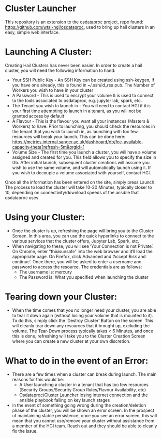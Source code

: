 # Cluster Launcher

This repository is an extension to the osdataproc project, repo found: https://github.com/wtsi-hgi/osdataproc,
used to bring up hail clusters in an easy, simple web interface. 

# Launching A Cluster:
Creating Hail Clusters has never been easier. In order to create a hail cluster, you will need the following information to hand:
* Your SSH Public Key - An SSH Key can be created using ssh-keygen, if you have one already, this is found in ~/.ssh/id_rsa.pub.
The Number of Workers you wish to have in your cluster
* A Password - This is used to encrypt your volume & is used to connect to the tools associated to osdataproc, e.g. jupyter lab, spark, etc.
* The Tenant you wish to launch in - You will need to contact HGI if it is your first time attempting to launch in a tenant, as you will not be granted access by default
* A Flavour - This is the flavour you want all your instances (Masters & Workers) to have. Prior to launching, you should check the resources in the tenant that you wish to launch in, as launching with too few resources will break your launch. This can be done here: https://metrics.internal.sanger.ac.uk/dashboard/db/fce-available-capacity-theta?refresh=5m&orgId=1 
* Volume Size - The first time you launch a cluster, you will have a volume assigned and created for you. This field allows you to specify the size in Gb. After initial launch, subsequent cluster creations will assume you wish to use the same volume, and will automatically launch using it. If you wish to decouple a volume associated with yourself, contact HGI.

Once all the information has been entered on the site, simply press Launch. The process to load the cluster will take 10-30 Minutes, typically closer to 10, depending on connectivity/download speeds of the ansible that osdataproc uses. 


# Using your Cluster:
* Once the cluster is up, refreshing the page will bring you to the Cluster Screen. In this area, you can use the quick hyperlinks to connect to the various services that the cluster offers, Jupyter Lab, Spark, etc. 
* When navigating to these, you will see ‘Your Connection is not Private’. On Chrome, enter “thisisunsafe” into the web browser and it’ll load the appropriate page. On Firefox, click Advanced and ‘Accept Risk and continue’. Once there, you will be asked to enter a username and password to access the resource. The credentials are as follows:
  * The username is: mercury
  * The Password is: What you specified when launching the cluster


# Tearing down your Cluster:
* When the time comes that you no longer need your cluster, you are able to tear it down again (without losing your volume that is mounted to it). To do this, simply click the ‘Destroy Cluster’ Button on the screen. This will cleanly tear down any resources that it brought up, excluding the volume. The Tear-Down process typically takes < 6 Minutes, and once this is done, refreshing will take you to the Cluster Creation Screen where you can create a new cluster at your own discretion.

# What to do in the event of an Error:
* There are a few times when a cluster can break during launch. The main reasons for this would be:
  * A User launching a cluster in a tenant that has too few resources (Security Groups/Security Group Rules/Flavour Availability, etc)
  * Osdataproc/Cluster Launcher losing internet connection and the ansible playbook failing on key launch stages
* In the event of something going wrong during the creation/deletion phase of the cluster, you will be shown an error screen. In the prospect of maintaining stable persistence, once you see an error screen, this will mean that you cannot use/remove your cluster without assistance from a member of the HGI team. Reach out and they should be able to cleanly fix the issue. 
